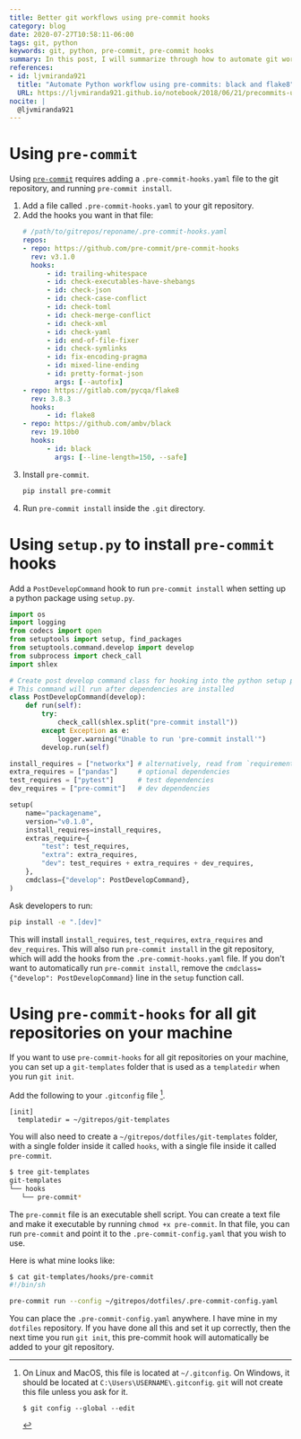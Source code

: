 ```yaml
---
title: Better git workflows using pre-commit hooks
category: blog
date: 2020-07-27T10:58:11-06:00
tags: git, python
keywords: git, python, pre-commit, pre-commit hooks
summary: In this post, I will summarize through how to automate git workflows with pre-commit hooks
references:
- id: ljvmiranda921
  title: "Automate Python workflow using pre-commits: black and flake8"
  URL: https://ljvmiranda921.github.io/notebook/2018/06/21/precommits-using-black-and-flake8/
nocite: |
  @ljvmiranda921
---
```


# Using `pre-commit`

Using [`pre-commit`](https://pre-commit.com/) requires adding a `.pre-commit-hooks.yaml` file to the git repository, and running `pre-commit install`.

1) Add a file called `.pre-commit-hooks.yaml` to your git repository.
2) Add the hooks you want in that file:
   ```yaml
   # /path/to/gitrepos/reponame/.pre-commit-hooks.yaml
   repos:
   - repo: https://github.com/pre-commit/pre-commit-hooks
     rev: v3.1.0
     hooks:
         - id: trailing-whitespace
         - id: check-executables-have-shebangs
         - id: check-json
         - id: check-case-conflict
         - id: check-toml
         - id: check-merge-conflict
         - id: check-xml
         - id: check-yaml
         - id: end-of-file-fixer
         - id: check-symlinks
         - id: fix-encoding-pragma
         - id: mixed-line-ending
         - id: pretty-format-json
           args: [--autofix]
   - repo: https://gitlab.com/pycqa/flake8
     rev: 3.8.3
     hooks:
         - id: flake8
   - repo: https://github.com/ambv/black
     rev: 19.10b0
     hooks:
         - id: black
           args: [--line-length=150, --safe]
   ```
3) Install `pre-commit`.
   ```bash
   pip install pre-commit
   ```
4) Run `pre-commit install` inside the `.git` directory.

# Using `setup.py` to install `pre-commit` hooks

Add a `PostDevelopCommand` hook to run `pre-commit install` when setting up a python package using `setup.py`.

```python
import os
import logging
from codecs import open
from setuptools import setup, find_packages
from setuptools.command.develop import develop
from subprocess import check_call
import shlex

# Create post develop command class for hooking into the python setup process
# This command will run after dependencies are installed
class PostDevelopCommand(develop):
    def run(self):
        try:
            check_call(shlex.split("pre-commit install"))
        except Exception as e:
            logger.warning("Unable to run 'pre-commit install'")
        develop.run(self)

install_requires = ["networkx"] # alternatively, read from `requirements.txt`
extra_requires = ["pandas"]     # optional dependencies
test_requires = ["pytest"]      # test dependencies
dev_requires = ["pre-commit"]   # dev dependencies

setup(
    name="packagename",
    version="v0.1.0",
    install_requires=install_requires,
    extras_require={
        "test": test_requires,
        "extra": extra_requires,
        "dev": test_requires + extra_requires + dev_requires,
    },
    cmdclass={"develop": PostDevelopCommand},
)
```

Ask developers to run:

```bash
pip install -e ".[dev]"
```

This will install `install_requires`, `test_requires`, `extra_requires` and `dev_requires`.
This will also run `pre-commit install` in the git repository, which will add the hooks from the `.pre-commit-hooks.yaml` file.
If you don't want to automatically run `pre-commit install`, remove the `cmdclass={"develop": PostDevelopCommand}` line in the `setup` function call.

# Using `pre-commit-hooks` for all git repositories on your machine

If you want to use `pre-commit-hooks` for all git repositories on your machine, you can set up a `git-templates` folder that is used as a `templatedir` when you run `git init`.

Add the following to your `.gitconfig` file [^gitconfig].

[^gitconfig]:
    On Linux and MacOS, this file is located at `~/.gitconfig`.
    On Windows, it should be located at `C:\Users\USERNAME\.gitconfig`.
    `git` will not create this file unless you ask for it.
    ```
    $ git config --global --edit
    ```

```gitconfig
[init]
  templatedir = ~/gitrepos/git-templates
```

You will also need to create a `~/gitrepos/dotfiles/git-templates` folder, with a single folder inside it called `hooks`, with a single file inside it called `pre-commit`.

```bash
$ tree git-templates
git-templates
└── hooks
   └── pre-commit*
```

The `pre-commit` file is an executable shell script.
You can create a text file and make it executable by running `chmod +x pre-commit`.
In that file, you can run `pre-commit` and point it to the `.pre-commit-config.yaml` that you wish to use.

Here is what mine looks like:

```bash
$ cat git-templates/hooks/pre-commit
#!/bin/sh

pre-commit run --config ~/gitrepos/dotfiles/.pre-commit-config.yaml
```

You can place the `.pre-commit-config.yaml` anywhere. I have mine in my `dotfiles` repository.
If you have done all this and set it up correctly, then the next time you run `git init`, this pre-commit hook will automatically be added to your git repository.
